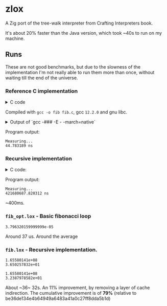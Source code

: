 # zlox

A Zig port of the tree-walk interpreter from Crafting Interpreters book.

It's about 20% faster than the Java version, which took ~40s to run on my
machine.

## Runs

These are not good benchmarks, but due to the slowness of the implementation I'm
not really able to run them more than once, without waiting till the end of the
universe.

### Reference C implementation

<details><summary>C code</summary>

```c
#include <stdint.h>
#include <stdio.h>
#include <stdlib.h>
#include <time.h>

int fib(int n) {
  int a = 0;
  int b = 1;
  while (n--) {
    int tmp = a;
    a += b;
    b = tmp;
  }
  return a;
}

#define NUM_SAMPLES (1ull << 25)

int main() {

  struct timespec start, end, diff;
  double avg = 0.0;
  puts("Measuring...");
  for (uint64_t i = 0; i < NUM_SAMPLES; ++i) {
    clock_gettime(CLOCK_MONOTONIC_RAW, &start);
    int x = fib(40);
    clock_gettime(CLOCK_MONOTONIC_RAW, &end);
    double sample = end.tv_nsec - start.tv_nsec;
    if (sample < 0)
      sample += 1000000000.0;
    avg += sample;
  }
  avg /= NUM_SAMPLES;

  printf("%lf ns\n", avg);

  return 0;
}
```
</details>

Compiled with `gcc -o fib fib.c`, gcc `12.2.0` and gnu libc.

<details><summary>
Output of `gcc -### -E - -march=native`
</summary>

```
Using built-in specs.
COLLECT_GCC=gcc
Target: x86_64-unknown-linux-gnu
Configured with: /builddir/gcc-12.2.0/configure --build=x86_64-unknown-linux-gnu --enable-gnu-unique-object --enable-vtable-verify --prefix=/usr --mandir=/usr/share/man --infodir=/usr/share/info --libexecdir=/usr/lib64 --libdir=/usr/lib64 --enable-threads=posix --enable-__cxa_atexit --disable-multilib --with-system-zlib --enable-shared --enable-lto --enable-plugins --enable-linker-build-id --disable-werror --disable-nls --enable-default-pie --enable-default-ssp --enable-checking=release --disable-libstdcxx-pch --with-isl --with-linker-hash-style=gnu --disable-sjlj-exceptions --disable-target-libiberty --disable-libssp --enable-languages=c,c++,objc,obj-c++,fortran,lto,go,ada
Thread model: posix
Supported LTO compression algorithms: zlib zstd
gcc version 12.2.0 (GCC)
COLLECT_GCC_OPTIONS='-E' '-march=native'
 /usr/lib64/gcc/x86_64-unknown-linux-gnu/12.2.0/cc1 -E -quiet - "-march=znver3" -mmmx -mpopcnt -msse -msse2 -msse3 -mssse3 -msse4.1 -msse4.2 -mavx -mavx2 -msse4a -mno-fma4 -mno-xop -mfma -mno-avx512f -mbmi -mbmi2 -maes -mpclmul -mno-avx512vl -mno-avx512bw -mno-avx512dq -mno-avx512cd -mno-avx512er -mno-avx512pf -mno-avx512vbmi -mno-avx512ifma -mno-avx5124vnniw -mno-avx5124fmaps -mno-avx512vpopcntdq -mno-avx512vbmi2 -mno-gfni -mvpclmulqdq -mno-avx512vnni -mno-avx512bitalg -mno-avx512bf16 -mno-avx512vp2intersect -mno-3dnow -madx -mabm -mno-cldemote -mclflushopt -mclwb -mclzero -mcx16 -mno-enqcmd -mf16c -mfsgsbase -mfxsr -mno-hle -msahf -mno-lwp -mlzcnt -mmovbe -mno-movdir64b -mno-movdiri -mmwaitx -mno-pconfig -mpku -mno-prefetchwt1 -mprfchw -mno-ptwrite -mrdpid -mrdrnd -mrdseed -mno-rtm -mno-serialize -mno-sgx -msha -mshstk -mno-tbm -mno-tsxldtrk -mvaes -mno-waitpkg -mwbnoinvd -mxsave -mxsavec -mxsaveopt -mxsaves -mno-amx-tile -mno-amx-int8 -mno-amx-bf16 -mno-uintr -mno-hreset -mno-kl -mno-widekl -mno-avxvnni -mno-avx512fp16 --param "l1-cache-size=32" --param "l1-cache-line-size=64" --param "l2-cache-size=512" "-mtune=znver3" -dumpbase -
COMPILER_PATH=/usr/lib64/gcc/x86_64-unknown-linux-gnu/12.2.0/:/usr/lib64/gcc/x86_64-unknown-linux-gnu/12.2.0/:/usr/lib64/gcc/x86_64-unknown-linux-gnu/:/usr/lib64/gcc/x86_64-unknown-linux-gnu/12.2.0/:/usr/lib64/gcc/x86_64-unknown-linux-gnu/
LIBRARY_PATH=/usr/lib64/gcc/x86_64-unknown-linux-gnu/12.2.0/:/usr/lib64/gcc/x86_64-unknown-linux-gnu/12.2.0/../../../../lib64/:/lib/../lib64/:/usr/lib/../lib64/:/usr/lib64/gcc/x86_64-unknown-linux-gnu/12.2.0/../../../:/lib/:/usr/lib/
COLLECT_GCC_OPTIONS='-E' '-march=native'
```

</details>

Program output:
```
Measuring...
44.783189 ns
```

### Recursive implementation

<details><summary>C code:</summary>

```c
#include <stdint.h>
#include <stdio.h>
#include <stdlib.h>
#include <time.h>

int fib(int n) {
  if (n <= 1)
    return 1;
  return fib(n - 1) + fib(n - 2);
}

#define NUM_SAMPLES 128

int main() {

  struct timespec start, end, diff;
  double avg = 0.0;
  puts("Measuring...");
  for (uint64_t i = 0; i < NUM_SAMPLES; ++i) {
    clock_gettime(CLOCK_MONOTONIC_RAW, &start);
    int x = fib(40);
    clock_gettime(CLOCK_MONOTONIC_RAW, &end);
    double sample = end.tv_nsec - start.tv_nsec;
    if (sample < 0)
      sample += 1000000000.0;
    avg += sample;
  }
  avg /= NUM_SAMPLES;

  printf("%lf ns\n", avg);

  return 0;
}
```

</details>

Program output:
```
Measuring...
421680687.820312 ns
```
~400ms.


### `fib_opt.lox` - Basic fibonacci loop

```
3.796320159999999e-05
```

Around 37 us. Around the average


### `fib.lox` - Recursive implementation.

```
1.65580141e+08
3.650257832e+01
```
```
1.65580141e+08
3.2387978582e+01
```

About ~36~ 32s. An 11% improvement, by removing a layer of cache indirection.
The cumulative improvement is of **79%** (relative to be36de134e4b64949a6483a41a0c27ff8dda5b1d)
